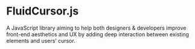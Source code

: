 # FluidCursor.js
A JavaScript library aiming to help both designers &amp; developers improve front-end aesthetics and UX by adding deep interaction between existing elements and users’ cursor.

